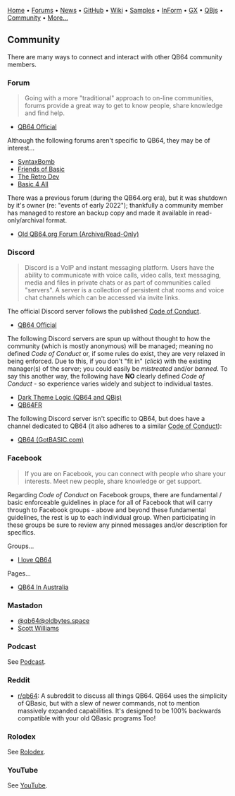 [Home](https://qb64.com) • [Forums](https://qb64.boards.net/) • [News](news.md) • [GitHub](https://github.com/QB64Official/qb64) • [Wiki](https://github.com/QB64Official/qb64/wiki) • [Samples](samples.md) • [InForm](inform.md) • [GX](gx.md) • [QBjs](qbjs.md) • [Community](community.md) • [More...](more.md)

## Community

There are many ways to connect and interact with other QB64 community members.

### Forum

> Going with a more "traditional" approach to on-line communities, forums provide a great way to get to know people, share knowledge and find help.

- [QB64 Official](https://qb64.boards.net/)

Although the following forums aren't specific to QB64, they may be of interest...

- [SyntaxBomb](https://www.syntaxbomb.com/)
- [Friends of Basic](https://friends-of-basic.freeforums.net/board/6/qb64)
- [The Retro Dev](https://www.theretrodev.com/forum/forumdisplay.php?fid=48)
- [Basic 4 All](http://basic4all.epizy.com/)

There was a previous forum (during the QB64.org era), but it was shutdown by it's owner (re: "events of early 2022"); thankfully a community member has managed to restore an backup copy and made it available in read-only/archival format.

- [Old QB64.org Forum (Archive/Read-Only)](https://qb64forum.alephc.xyz/index.php)

### Discord

> Discord is a VoIP and instant messaging platform.  Users have the ability to communicate with voice calls, video calls, text messaging, media and files in private chats or as part of communities called "servers".  A server is a collection of persistent chat rooms and voice chat channels which can be accessed via invite links.  

The official Discord server follows the published [Code of Conduct](conduct.md).

- [QB64 Official](https://discord.gg/A3HmUe2mv8)

The following Discord servers are spun up without thought to how the community (which is mostly anonymous) will be managed; meaning no defined *Code of Conduct* or, if some rules do exist, they are very relaxed in being enforced.  Due to this, if you don't "fit in" (*click*) with the existing manager(s) of the server; you could easily be *mistreated* and/or *banned*.  To say this another way, the following have **NO** clearly defined *Code of Conduct* - so experience varies widely and subject to individual tastes.

- [Dark Theme Logic (QB64 and QBjs)](https://discord.gg/4As4g5tEtd)
- [QB64FR](https://discord.com/channels/953279107699994624/953279107699994627)

The following Discord server isn't specific to QB64, but does have a channel dedicated to QB64 (it also adheres to a similar [Code of Conduct](conduct.md)):

- [QB64 (GotBASIC.com)](https://discord.gg/NP3wbjAWk5)

### Facebook

> If you are on Facebook, you can connect with people who share your interests. Meet new people, share knowledge or get support.

Regarding *Code of Conduct* on Facebook groups, there are fundamental / basic enforceable guidelines in place for all of Facebook that will carry through to Facebook groups - above and beyond these fundamental guidelines, the rest is up to each individual group. When participating in these groups be sure to review any pinned messages and/or description for specifics.

Groups...

- [I love QB64](https://www.facebook.com/groups/114484741910416/)

Pages...

- [QB64 In Australia](https://www.facebook.com/QB64-In-Australia-303464540396064)

### Mastadon

- [@qb64@oldbytes.space]("https://oldbytes.space/@qb64")
- [Scott Williams](https://mastodon.online/@vwbusguy)

### Podcast

See [Podcast](podcast.md).

### Reddit

- [r/qb64](https://www.reddit.com/r/qb64): A subreddit to discuss all things QB64. QB64 uses the simplicity of QBasic, but with a slew of newer commands, not to mention massively expanded capabilities. It's designed to be 100% backwards compatible with your old QBasic programs Too!

### Rolodex

See [Rolodex](rolodex.md).

### YouTube

See [YouTube](youtube.md).
